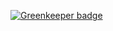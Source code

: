 
[![Greenkeeper badge](https://badges.greenkeeper.io/IMA-WorldHealth/dhis2-api.svg)](https://greenkeeper.io/)
